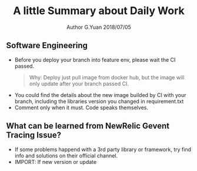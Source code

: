 
# <center>A little Summary about Daily Work</center>
<center>Author G.Yuan 2018/07/05</center>

## Software Engineering
* Before you deploy your branch into feature env, please wait the CI passed. 
	 > Why: Deploy just pull image from docker hub, but the image will only update after your branch passed CI.
* You could find the details about the new image builded by CI with your branch, including the libraries version you changed in requirement.txt
* Comment only when it must. Code speaks themselves.

## What can be learned from NewRelic Gevent Tracing Issue?
* If some problems happend with a 3rd party library or framework, try find info and solutions on their official channel. 
* IMPORT: If new version or update 
<!--stackedit_data:
eyJoaXN0b3J5IjpbLTEzMjU0MTg1NDNdfQ==
-->